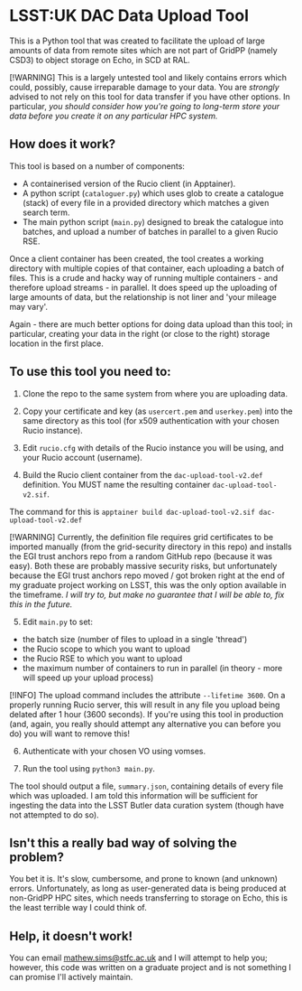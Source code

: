 # LSST:UK DAC Data Upload Tool

This is a Python tool that was created to facilitate the upload of large amounts of data from remote sites which are not part of GridPP (namely CSD3) to object storage on Echo, in SCD at RAL.

[!WARNING]
This is a largely untested tool and likely contains errors which could, possibly, cause irreparable damage to your data. You are *strongly* advised to not rely on this tool for data transfer if you have other options. In particular, _you should consider how you're going to long-term store your data *before* you create it on any particular HPC system._

## How does it work?

This tool is based on a number of components:

* A containerised version of the Rucio client (in Apptainer).
* A python script (`cataloguer.py`) which uses glob to create a catalogue (stack) of every file in a provided directory which matches a given search term.
* The main python script (`main.py`) designed to break the catalogue into batches, and upload a number of batches in parallel to a given Rucio RSE.

Once a client container has been created, the tool creates a working directory with multiple copies of that container, each uploading a batch of files. This is a crude and hacky way of running multiple containers - and therefore upload streams - in parallel. It does speed up the uploading of large amounts of data, but the relationship is not liner and 'your mileage may vary'.

Again - there are much better options for doing data upload than this tool; in particular, creating your data in the right (or close to the right) storage location in the first place.

## To use this tool you need to:

1. Clone the repo to the same system from where you are uploading data.

2. Copy your certificate and key (as `usercert.pem` and `userkey.pem`) into the same directory as this tool (for x509 authentication with your chosen Rucio instance).

3. Edit `rucio.cfg` with details of the Rucio instance you will be using, and your Rucio account (username). 

4. Build the Rucio client container from the `dac-upload-tool-v2.def` definition. You MUST name the resulting container `dac-upload-tool-v2.sif`.

The command for this is `apptainer build dac-upload-tool-v2.sif dac-upload-tool-v2.def`

[!WARNING]
Currently, the definition file requires grid certificates to be imported manually (from the grid-security directory in this repo) and installs the EGI trust anchors repo from a random GitHub repo (because it was easy). Both these are probably massive security risks, but unfortunately because the EGI trust anchors repo moved / got broken right at the end of my graduate project working on LSST, this was the only option available in the timeframe. _I will try to, but make no guarantee that I will be able to, fix this in the future._

5. Edit `main.py` to set:
* the batch size (number of files to upload in a single 'thread')
* the Rucio scope to which you want to upload
* the Rucio RSE to which you want to upload
* the maximum number of containers to run in parallel (in theory - more will speed up your upload process)

[!INFO]
The upload command includes the attribute `--lifetime 3600`. On a properly running Rucio server, this will result in any file you upload being delated after 1 hour (3600 seconds). If you're using this tool in production (and, again, you really should attempt any alternative you can before you do) you will want to remove this!

6. Authenticate with your chosen VO using vomses.

7. Run the tool using `python3 main.py`.

The tool should output a file, `summary.json`, containing details of every file which was uploaded. I am told this information will be sufficient for ingesting the data into the LSST Butler data curation system (though have not attempted to do so). 

## Isn't this a really bad way of solving the problem?

You bet it is. It's slow, cumbersome, and prone to known (and unknown) errors. Unfortunately, as long as user-generated data is being produced at non-GridPP HPC sites, which needs transferring to storage on Echo, this is the least terrible way I could think of.

## Help, it doesn't work!

You can email [mathew.sims@stfc.ac.uk](mailto:mathew.sims@stfc.ac.uk) and I will attempt to help you; however, this code was written on a graduate project and is not something I can promise I'll actively maintain.